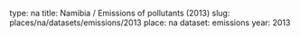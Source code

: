 type: na
title: Namibia / Emissions of pollutants (2013)
slug: places/na/datasets/emissions/2013
place: na
dataset: emissions
year: 2013
